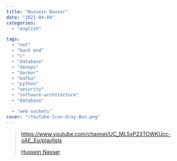 ```yaml
---
title: "Hussein Nasser"
date: "2021-04-04"
categories:
  - "english"

tags:
  - "net"
  - "back end"
  - "c"
  - "database"
  - "devops"
  - "docker"
  - "kafka"
  - "python"
  - "security"
  - "software-architecture"
  - "database"

  - "web-sockets"
cover: "/YouTube-Icon-Gray-Box.png"
---
```


> https://www.youtube.com/channel/UC_ML5xP23TOWKUcc-oAE_Eg/playlists
>
> [Hussein Nasser ](https://www.youtube.com/channel/UC_ML5xP23TOWKUcc-oAE_Eg/playlists)
